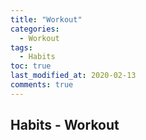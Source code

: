 ```yaml
---
title: "Workout"
categories:
  - Workout
tags:
  - Habits
toc: true
last_modified_at: 2020-02-13
comments: true
---
```


## Habits - Workout